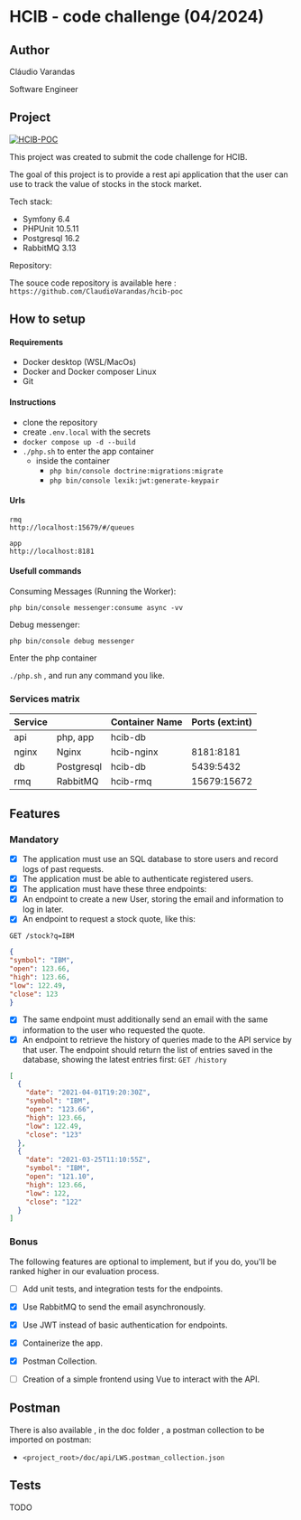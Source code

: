 # HCIB - code challenge (04/2024)

## Author

Cláudio Varandas

Software Engineer

## Project

[![HCIB-POC](https://github.com/ClaudioVarandas/hcib-poc/actions/workflows/hcib-poc-workflow.yml/badge.svg)](https://github.com/ClaudioVarandas/hcib-poc/actions/workflows/hcib-poc-workflow.yml)

This project was created to submit the code challenge for HCIB.

The goal of this project is to provide a rest api application that the user can use to track the value
of stocks in the stock market.

Tech stack:

- Symfony 6.4
- PHPUnit 10.5.11
- Postgresql 16.2
- RabbitMQ 3.13

Repository:

The souce code repository is available here :
`https://github.com/ClaudioVarandas/hcib-poc`

## How to setup

#### Requirements

- Docker desktop (WSL/MacOs)
- Docker and Docker composer Linux
- Git

#### Instructions

- clone the repository 
- create `.env.local` with the secrets
- `docker compose up -d --build`
- `./php.sh` to enter the app container
  - inside the container
    - `php bin/console doctrine:migrations:migrate`
    - `php bin/console lexik:jwt:generate-keypair`

  
#### Urls 

```text
rmq
http://localhost:15679/#/queues

app
http://localhost:8181
```

#### Usefull commands


Consuming Messages (Running the Worker):

`php bin/console messenger:consume async -vv`

Debug messenger:

`php bin/console debug messenger`

Enter the php container 

`./php.sh` , and run any command you like.


### Services matrix

Service            |            | Container Name | Ports (ext:int)
-------------------|------------|----------------|-----------------
 api               | php, app   | hcib-db        | 
 nginx             | Nginx      | hcib-nginx     | 8181:8181
 db                | Postgresql | hcib-db        | 5439:5432           
 rmq               | RabbitMQ   | hcib-rmq       | 15679:15672 

## Features

### Mandatory

- [x] The application must use an SQL database to store users and record logs of past
requests.
- [x] The application must be able to authenticate registered users.
- [x] The application must have these three endpoints:
- [x] An endpoint to create a new User, storing the email and information to log in later.
- [x] An endpoint to request a stock quote, like this:

`GET /stock?q=IBM`

```json
{
"symbol": "IBM",
"open": 123.66,
"high": 123.66,
"low": 122.49,
"close": 123
}
```

- [x] The same endpoint must additionally send an email with the same information to the user who
requested the quote.
- [x] An endpoint to retrieve the history of queries made to the API service by that user. The endpoint
should return the list of entries saved in the database, showing the latest entries first:
`GET /history`

```json
[
  {
    "date": "2021-04-01T19:20:30Z",
    "symbol": "IBM",
    "open": "123.66",
    "high": 123.66,
    "low": 122.49,
    "close": "123"
  },
  {
    "date": "2021-03-25T11:10:55Z",
    "symbol": "IBM",
    "open": "121.10",
    "high": 123.66,
    "low": 122,
    "close": "122"
  }
]
```

### Bonus

The following features are optional to implement, but if you do, you'll be ranked higher in our
evaluation process.

- [ ] Add unit tests, and integration tests for the endpoints.
- [x] Use RabbitMQ to send the email asynchronously.
- [x] Use JWT instead of basic authentication for endpoints.
- [x] Containerize the app.
- [x] Postman Collection.
- [ ] Creation of a simple frontend using Vue to interact with the API.


## Postman
There is also available , in the doc folder , a postman collection to be imported on postman:

- `<project_root>/doc/api/LWS.postman_collection.json`


## Tests

TODO
